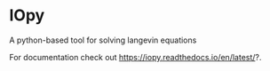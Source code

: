 # IOpy
A python-based tool for solving langevin equations


For documentation check out https://iopy.readthedocs.io/en/latest/?.
